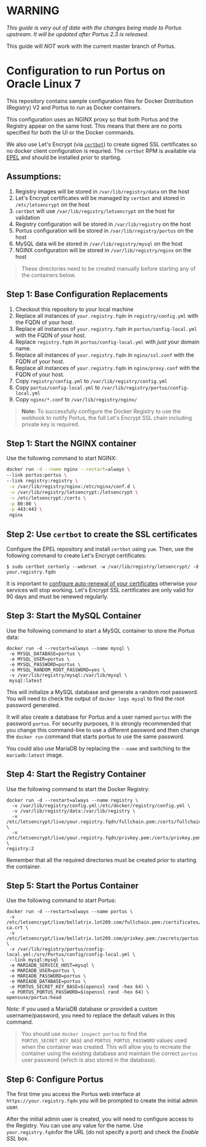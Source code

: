 # WARNING 
*This guide is very out of date with the changes being made to Portus upstream. It will 
be updated after Portus 2.3 is released.*

This guide will *NOT* work with the current master branch of Portus.


# Configuration to run Portus on Oracle Linux 7

This repository contains sample configuration files for Docker Distribution
(Registry) V2 and Portus to run as Docker containers.

This configuration uses an NGINX proxy so that both Portus and the Registry
appear on the same host. This means that there are no ports specified for both
the UI or the Docker commands.

We also use Let's Encrypt (via [`certbot`](https://certbot.eff.org/docs/index.html))
to create signed SSL certificates so no docker client configuration is requried.
The `certbot` RPM is available via [EPEL](https://fedoraproject.org/wiki/EPEL)
and should be installed prior to starting.

## Assumptions:

1. Registry images will be stored in `/var/lib/registry/data` on the host
1. Let's Encrypt certificates will be managed by `certbot` and stored in
`/etc/letsencrypt` on the host
1. `certbot` will use `/var/lib/registry/letsencrypt` on the host for validation
1. Registry configuration will be stored in `/var/lib/registry` on the host
1. Portus configuration will be stored in `/var/lib/registry/portus` on the host
1. MySQL data will be stored in `/var/lib/registry/mysql` on the host
1. NGINX configuration will be stored in `/var/lib/registry/nginx` on the host

> These directories need to be created manually before starting any of the containers below.

## Step 1: Base Configuration Replacements

1. Checkout this repository to your local machine
1. Replace all instances of `your.registry.fqdn` in `registry/config.yml` with the FQDN of your host.
1. Replace all instances of `your.registry.fqdn` in `portus/config-local.yml` with the FQDN of your host.
1. Replace `registry.fqdn` in `portus/config-local.yml` with _just_ your domain name.
1. Replace all instances of `your.registry.fqdn` in `nginx/ssl.conf` with the FQDN of your host.
1. Replace all instances of `your.registry.fqdn` in `nginx/proxy.conf` with the FQDN of your host.
1. Copy `registry/config.yml` to `/var/lib/registry/config.yml`
1. Copy `portus/config-local.yml` to `/var/lib/registry/portus/config-local.yml`
1. Copy `nginx/*.conf` to `/var/lib/registry/nginx/`

> **Note:** To successfully configure the Docker Registry to use the webhook to
notify Portus, the full Let's Encrypt SSL chain including private key is required.

## Step 1: Start the NGINX container

Use the following command to start NGINX:

```bash
docker run -d --name nginx --restart=always \
--link portus:portus \
--link registry:registry \
 -v /var/lib/registry/nginx:/etc/nginx/conf.d \
 -v /var/lib/registry/letsencrypt:/letsencrypt \
 -v /etc/letsencrypt:/certs \
 -p 80:80 \
 -p 443:443 \
 nginx
 ```

## Step 2: Use `certbot` to create the SSL certificates

Configure the EPEL repository and install `certbot` using `yum`. Then, use the
following command to create Let's Encrypt certificates:

```
$ sudo certbot certonly --webroot -w /var/lib/registry/letsencrypt/ -d your.registry.fqdn
```

It is important to [configure auto-renewal of your certificates](https://certbot.eff.org/docs/using.html#renewing-certificates)
otherwise your services will stop working. Let's Encrypt SSL certificates are
only valid for 90 days and must be renewed regularly.

## Step 3: Start the MySQL Container

Use the following command to start a MySQL container to store the Portus data:

```
docker run -d --restart=always --name mysql \
 -e MYSQL_DATABASE=portus \
 -e MYSQL_USER=portus \
 -e MYSQL_PASSWORD=portus \
 -e MYSQL_RANDOM_ROOT_PASSWORD=yes \
 -v /var/lib/registry/mysql:/var/lib/mysql \
 mysql:latest
```

This will initialize a MySQL database and generate a random root password. You
will need to check the output of `docker logs mysql` to find the root password
generated.

It will also create a database for Portus and a user named `portus` with the
password `portus`. For security purposes, it is strongly recommended that you
change this command-line to use a different password and then change the
`docker run` command that starts portus to use the same password.

You could also use MariaDB by replacing the `--name` and switching to the
`mariadb:latest` image.

## Step 4: Start the Registry Container

Use the following command to start the Docker Registry:

```
docker run -d --restart=always --name registry \
  -v /var/lib/registry/config.yml:/etc/docker/registry/config.yml \
  -v /var/lib/registry/data:/var/lib/registry \
  -v /etc/letsencrypt/live/your.registry.fqdn/fullchain.pem:/certs/fullchain.pem \
  -v /etc/letsencrypt/live/your.registry.fqdn/privkey.pem:/certs/privkey.pem \
registry:2
```

Remember that all the required directories must be created prior to starting the
container.

## Step 5: Start the Portus Container

Use the following command to start Portus:

```
docker run -d --restart=always --name portus \
 -v /etc/letsencrypt/live/bellatrix.lot209.com/fullchain.pem:/certificates/portus-ca.crt \
 -v /etc/letsencrypt/live/bellatrix.lot209.com/privkey.pem:/secrets/portus.key \
 -v /var/lib/registry/portus/config-local.yml:/srv/Portus/config/config-local.yml \
 --link mysql:mysql \
 -e MARIADB_SERVICE_HOST=mysql \
 -e MARIADB_USER=portus \
 -e MARIADB_PASSWORD=portus \
 -e MARIADB_DATABASE=portus \
 -e PORTUS_SECRET_KEY_BASE=$(openssl rand -hex 64) \
 -e PORTUS_PORTUS_PASSWORD=$(openssl rand -hex 64) \
opensuse/portus:head
```
*Note:* if you used a MariaDB database or provided a custom username/password,
you need to replace the default values in this command.

> You should use `docker inspect portus` to find the `PORTUS_SECRET_KEY_BASE`
and `PORTUS_PORTUS_PASSWORD` values used when the container was created. This
will allow you to recreate the container using the existing database and maintain
the correct `portus` user password (which is also stored in the database).

## Step 6: Configure Portus

The first time you access the Portus web interface at `https://your.registry.fqdn` you will be prompted to create the initial admin user.

After the initial admin user is created, you will need to configure access to the
Registry. You can use any value for the name. Use `your.registry.fqdn`for the URL
(do not specify a port) and check the _Enable SSL_ box.
